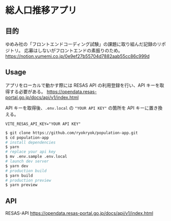 # 総人口推移アプリ

## 目的

ゆめみ社の「フロントエンドコーディング試験」の課題に取り組んだ記録のリポジトリ。
応募はしないがフロントエンドの素振りのため。
https://notion.yumemi.co.jp/0e9ef27b55704d7882aab55cc86c999d

## Usage

アプリをローカルで動かす際には RESAS API の利用登録を行い、API キーを取得する必要がある。
https://opendata.resas-portal.go.jp/docs/api/v1/index.html

API キーを取得後、`.env.local` の `"YOUR API KEY"` の箇所を API キーに置き換える。

```env
VITE_RESAS_API_KEY="YOUR API KEY"
```

```bash
$ git clone https://github.com/ryokryok/population-app.git
$ cd population-app
# install dependencies
$ yarn
# replace your api key
$ mv .env.sample .env.local
# launch dev server
$ yarn dev
# production build
$ yarn build
# production preview
$ yarn preview
```

## API

RESAS-API
https://opendata.resas-portal.go.jp/docs/api/v1/index.html
